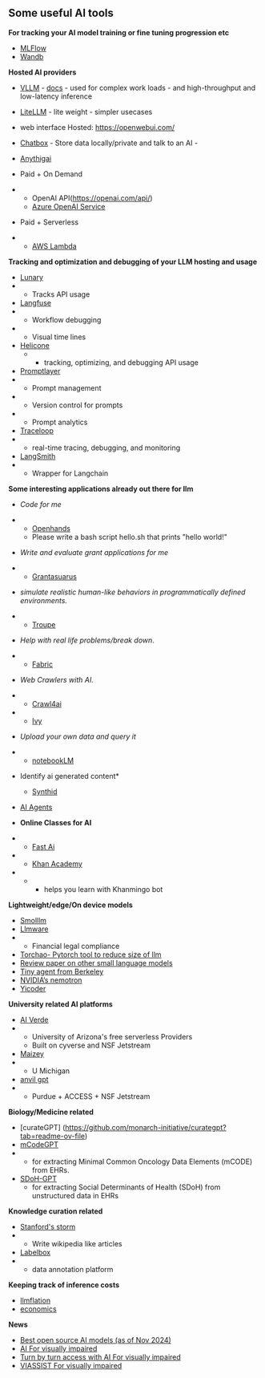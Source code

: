 ## Some useful AI tools
**For tracking your AI model training or fine tuning progression etc**
- [MLFlow](https://mlflow.org/)
- [Wandb](https://wandb.ai/home)

**Hosted AI providers**

- [VLLM](https://github.com/vllm-project/vllm)
        - [docs](https://docs.vllm.ai/en/latest/#)
            - used for complex work loads
            - and high-throughput and low-latency inference
- [LiteLLM](https://docs.litellm.ai/docs/)
        - lite weight
        - simpler usecases
- web interface Hosted: <https://openwebui.com/>
- [Chatbox](<https://github.com/Bin-Huang/chatbox/>)
        - Store data locally/private and talk to an AI
        - 
- [Anythigai](https://docs.anythingllm.com/)

- Paid + On Demand
- - OpenAI API(https://openai.com/api/)
  - [Azure OpenAI Service](https://azure.microsoft.com/en-us/products/ai-services/openai-service)
- Paid + Serverless
- - [AWS Lambda](https://aws.amazon.com/lambda/) 

**Tracking and optimization and debugging of your LLM hosting and usage**

- [Lunary](https://lunary.ai/)
- -  Tracks API usage
- [Langfuse](https://github.com/langfuse/langfuse)
- - Workflow debugging
- - Visual time lines
- [Helicone](https://www.helicone.ai/)
    - - tracking, optimizing, and debugging API usage
- [Promptlayer](https://www.promptlayer.com/)
- - Prompt management
- - Version control for prompts
- - Prompt analytics
- [Traceloop](https://www.traceloop.com/)
- - real-time tracing, debugging, and monitoring
- [LangSmith](https://www.langchain.com/langsmith)
- - Wrapper for Langchain
         
**Some interesting applications already out there for llm**
- *Code for me*
- - [Openhands](https://docs.all-hands.dev/modules/usage/getting-started)
  - Please write a bash script hello.sh that prints "hello world!"
- *Write and evaluate grant applications for me*
- - [Grantasuarus](https://sc.edu/about/offices_and_divisions/research/news_and_pubs/news/2024/20241009_AI_Roadmap_Launch.php)
- *simulate realistic human-like behaviors in programmatically defined environments.*
- - [Troupe](https://github.com/microsoft/TinyTroupe)
- *Help with real life problems/break down*.  
- - [Fabric](https://github.com/danielmiessler/fabric)
               

- *Web Crawlers with AI.*
- - [Crawl4ai](https://github.com/unclecode/crawl4ai)
- - [Ivy](https://ivy.ai/ai-web-crawler)

- *Upload your own data and query it*
- - [notebookLM](https://notebooklm.google.com/?authuser=1&original_referer=https:%2F%2Fduckduckgo.com%23)

- Identify ai generated content*
    - [Synthid](https://deepmind.google/technologies/synthid/)
- [AI Agents](https://lilianweng.github.io/posts/2023-06-23-agent/)

- **Online Classes for AI** 
- - [Fast Ai](https://www.fast.ai/)
- - [Khan Academy](https://www.khanacademy.org)
- - - helps you learn with Khanmingo bot

**Lightweight/edge/On device models**
- [Smolllm](https://huggingface.co/HuggingFaceTB/SmolLM2-1.7B-Instruct)
- [Llmware](https://llmware.ai/)
- - Financial legal compliance
- [Torchao- Pytorch tool to reduce size of llm](https://pytorch.org/blog/pytorch-native-architecture-optimization/)
- [Review paper on other small language models](https://arxiv.org/abs/2409.15790)
- [Tiny agent from Berkeley](https://huggingface.co/squeeze-ai-lab/TinyAgent-ToolRAG)
- [NVIDIA’s nemotron](https://www.marktechpost.com/2024/09/14/nvidia-open-sources-nemotron-mini-4b-instruct-a-4096-token-capacity-small-language-model-designed-for-roleplaying-function-calling-and-efficient-on-device-deployment-with-32-attention-heads-and-9/)
- [Yicoder](https://github.com/01-ai/Yi-Coder)

**University related AI platforms**
- [AI Verde](https://chat.openai.com/)
- - University of Arizona's free serverless Providers
  - Built on cyverse and NSF Jetstream
- [Maizey](https://www.youtube.com/watch?v=Lkyy1cvQiKA)
- - U Michigan
- [anvil gpt](https://www.rcac.purdue.edu/knowledge/anvil/anvilgpt)
- - Purdue + ACCESS + NSF Jetstream

**Biology/Medicine related**
- [curateGPT] (https://github.com/monarch-initiative/curategpt?tab=readme-ov-file)
- [mCodeGPT](https://mcodegpt.org/)
- - for extracting Minimal Common Oncology Data Elements (mCODE) from EHRs.
- [SDoH-GPT](https://github.com/AIM-Harvard/SDoH)
  - for extracting Social Determinants of Health (SDoH) from unstructured data in EHRs

**Knowledge curation related**
- [Stanford's storm](https://storm.genie.stanford.edu/)
- - Write wikipedia like articles
- [Labelbox](https://docs.labelbox.com/)
- - data annotation platform

**Keeping track of inference costs**
- [llmflation](https://a16z.com/llmflation-llm-inference-cost/)
- [economics](https://towardsdatascience.com/economics-of-hosting-open-source-llms-17b4ec4e7691)

**News**
- [Best open source AI models (as of Nov 2024)](https://www.zdnet.com/article/the-best-open-source-ai-models-all-your-free-to-use-options-explained/)
- [AI For visually impaired](https://www.hackster.io/shahizat/ai-powered-application-for-the-blind-and-visually-impaired-df3f9e)
- [Turn by turn access with AI For visually impaired](https://arxiv.org/html/2410.19954v1)
- [VIASSIST For visually impaired](https://arxiv.org/html/2404.02508v1)
